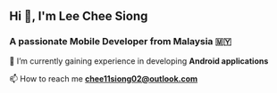 
<h2>Hi 👋, I'm Lee Chee Siong</h2>
<h3>A passionate Mobile Developer from Malaysia 🇲🇾</h3>

<!--[![Anurag's GitHub stats](https://github-readme-stats.vercel.app/api?username=caesiummm)](https://github.com/anuraghazra/github-readme-stats)-->

🌱 I’m currently gaining experience in developing **Android applications**



📫 How to reach me **chee11siong02@outlook.com**

